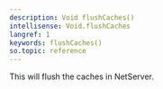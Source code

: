 ```yaml
---
description: Void flushCaches()
intellisense: Void.flushCaches
langref: 1
keywords: flushCaches()
so.topic: reference
---
```


This will flush the caches in NetServer.


